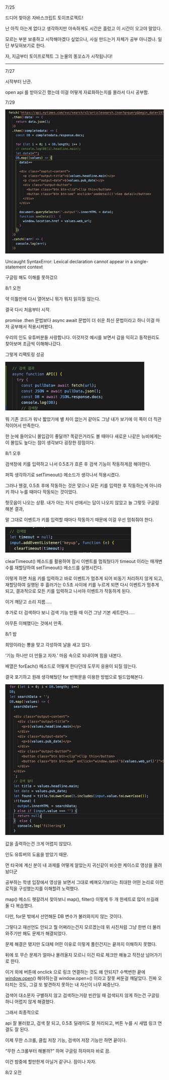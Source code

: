 7/25

드디어 찾아온 자바스크립트 토이프로젝트!

난 아직 아는게 없다고 생각하지만 야속하게도 시간은 흘렀고 이 시간이 오고야 말았다.

모르는 부분 보충하고 시작해야겠다 싶었으나, 사실 만드는거 자체가 공부 아니겠나. 일단 부딪혀보기로 한다.

자, 지금부터 토이프로젝트 그 눈물의 똥꼬쇼가 시작됩니다!

---

7/27

시작부터 난관.

open api 를 받아오긴 했는데 이걸 어떻게 자료화하는지를 몰라서 다시 공부함.

7/29

 

![질문_에러.png](https://github.com/Yupmac/TIL/blob/main/img/%E1%84%89%E1%85%B5%E1%86%BC%E1%84%80%E1%85%B3%E1%86%AF_%E1%84%8F%E1%85%A5%E1%86%AB%E1%84%90%E1%85%A6%E1%86%A8%E1%84%89%E1%85%B3%E1%84%90%E1%85%B3_%E1%84%8B%E1%85%A6%E1%84%85%E1%85%A5.png)

Uncaught SyntaxError: Lexical declaration cannot appear in a single-statement context

구글링 해도 이해를 못하겄으

8/1 오전

약 이틀만에 다시 열어보니 뭐가 뭐지 읽히질 않는다.

결국 다시 처음부터 시작.

promise .then 문법보다 async await 문법이 더 쉬운 최신 문법이라고 하니 이걸 마저 공부해서 적용시켜봤다.

우리의 인도 유튜버분들 사랑합니다. 이것저것 예시를 보면서 감을 익히고 동작원리도 찾아보며 조금씩 이해해나갔다.

그렇게 리팩토링 성공

![토이프로젝트#01.png](https://github.com/Yupmac/TIL/blob/main/img/%E1%84%90%E1%85%A9%E1%84%8B%E1%85%B5%E1%84%91%E1%85%B3%E1%84%85%E1%85%A9%E1%84%8C%E1%85%A6%E1%86%A8%E1%84%90%E1%85%B3%2301.png)

뭐 기존 코드가 워낙 짧았기에 별 차이 없는거 같아도 그냥 내가 보기에 이 쪽이 더 직관적이어서 만족한다.

한 눈에 들어오니 몰입감이 좋달까? 똑같은거라도 볼 때마다 새로운 나같은 뉴비에게는 이 몰입도 높다는 점이 생각보다 굉장한 장점이다.

8/1 오후

검색창에 키를 입력하고 나서 0.5초가 흐른 후 검색 기능이 작동하게끔 해야한다.

퍼뜩 생각하기로 setTimeout() 메소드가 생각나서 적용시켰다.

그러나 웬걸, 0.5초 후에 작동하는 것은 맞으나 모든 키를 입력한 후 작동하는게 아니라 키 하나 누를 때마다 작동되는 것이었다.

헛웃음이 나오는 상황. 내가 아는 지식 선에서는 답이 나오지 않았고 늘 그렇듯 구글링 해본 결과,

말 그대로 이벤트가 키를 입력할 때마다 작동하기 때문에 이걸 우선 멈춰줘야 한다.

![토이프로젝트#02.png](https://github.com/Yupmac/TIL/blob/main/img/%E1%84%90%E1%85%A9%E1%84%8B%E1%85%B5%E1%84%91%E1%85%B3%E1%84%85%E1%85%A9%E1%84%8C%E1%85%A6%E1%86%A8%E1%84%90%E1%85%B3%2302.png)

clearTimeout() 메소드를 활용하여 잠시 이벤트를 멈춰뒀다가 timeout 이라는 매개변수를 재할당하여 setTimeout() 메소드를 실행시킨다.

이렇게 하면 처음 키를 입력하고 바로 이벤트가 멈추게 되어 비동기 처리하지 않게 되고, 재할당하여 실행된 후 흘러가는 0.5초 사이에 키를 누르게 되면 다시 이벤트가 멈추게 되고, 결과적으로 모든 키를 입력하고 나서야 이벤트가 작동하게 된다.

이거 깨닫고 소리 지름…..

추가로 더 검색하다 보니 검색 기능 만들 때 이건 그냥 기본 세트란다…..

아무튼 이해했다는 것에서 만족.

8/1 밤

희망이라는 뽕을 맞고 각성하여 날을 새고 있다.

‘기능 하나만 더 만들고 자자.’ 마음 속으로 되내이며 힘을 내본다.

배열은 forEach() 메소드로 어떻게 한다던데 도무지 응용이 되질 않는다.

결국 포기하고 원래 생각해뒀던 for 반복문을 이용한 방법으로 빌드업해본다.

![토이프로젝트#03.png](https://github.com/Yupmac/TIL/blob/main/img/%E1%84%90%E1%85%A9%E1%84%8B%E1%85%B5%E1%84%91%E1%85%B3%E1%84%85%E1%85%A9%E1%84%8C%E1%85%A6%E1%86%A8%E1%84%90%E1%85%B3%2303.png)

값을 출력하는건 크게 어렵지 않았다.

인도 유튜버의 도움을 받았기 때문.

먼 타국에 계신 분이 내 과제를 어떻게 알았는지 귀신같이 비슷한 케이스로 영상을 올려놨더군

공부하는 학생 입장에서 영상을 보면서 그대로 베껴오기보다는 최대한 어떤 논리로 이런 로직을 구성했는지를 이해할려 노력했다.

map() 메소드 헷갈려서 찾아보니 map(), filter() 이렇게 두 개 한세트로 많이 쓰길래 둘 다 복습했다.

다만, for문 밖에서 선언해둔 DB 변수가 불러와지지 않는 것이다.

그렇다고 재선언도 안되고 뭘 어쩌라는건지 모르겠는데 위 사진처럼 그냥 한번 더 불러와주기만 해도 문제가 해결되었다.

문제 해결은 됐지만 도대체 어떤 이유로 이렇게 풀린건지는 끝까지 이해하지 못했다.

뒤에 또 무슨 문제가 얼마나 몰려올지 모르니 이건 따로 체크만 해놓고 작전상 넘어가기로 한다.

이거 외에 버튼에 onclick 으로 링크 연결하는 것도 왜 안되지? 수백번한 끝에 [window.open](http://window.open)() 해야하는걸 window.open=() 이라고 잘못 써둔걸 깨달았다. 진짜 오타치는 것도, 그걸 또 발견하지 못하는 내 자신이 너무 짜증난다.

검색어 대소문자 구별하지 않고 검색하는거랑 빈칸일 때 검색되지 않게 하는건 구글링 하니 어렵지 않게 해결했다.

그래서 최종적으로

api 잘 불러왔고, 검색 잘 되고, 0.5초 딜레이도 잘 처리되고, 버튼 누를 시 새탭 링크 연결도 잘 된다.

이제 무한 스크롤, 클립 저장 기능, 검색어 저장 기능만 하면 끝이다.

“무한 스크롤부터 해볼까?” 하며 구글링 하자마자 바로 끔.

이건 밤중에 할만한게 아닐거 같구나. 잠이나 자자.

8/2 오전
